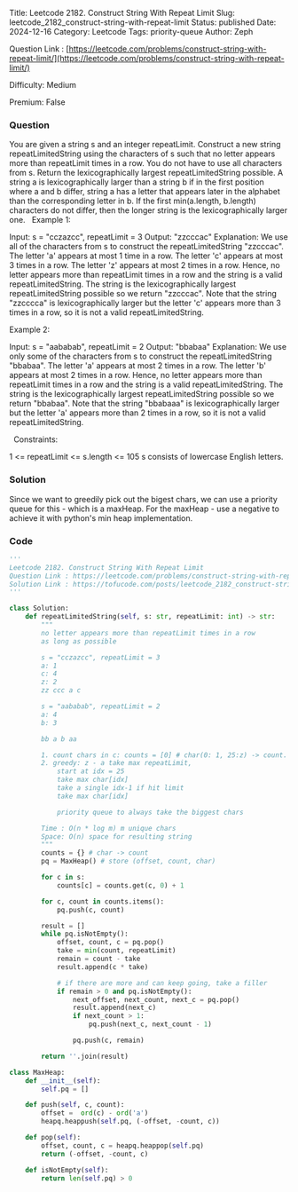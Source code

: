 Title: Leetcode 2182. Construct String With Repeat Limit
Slug: leetcode_2182_construct-string-with-repeat-limit
Status: published
Date: 2024-12-16
Category: Leetcode
Tags: priority-queue
Author: Zeph

Question Link : [https://leetcode.com/problems/construct-string-with-repeat-limit/](https://leetcode.com/problems/construct-string-with-repeat-limit/)

Difficulty: Medium

Premium: False

### Question
You are given a string s and an integer repeatLimit. Construct a new string repeatLimitedString using the characters of s such that no letter appears more than repeatLimit times in a row. You do not have to use all characters from s.
Return the lexicographically largest repeatLimitedString possible.
A string a is lexicographically larger than a string b if in the first position where a and b differ, string a has a letter that appears later in the alphabet than the corresponding letter in b. If the first min(a.length, b.length) characters do not differ, then the longer string is the lexicographically larger one.
 
Example 1:

Input: s = "cczazcc", repeatLimit = 3
Output: "zzcccac"
Explanation: We use all of the characters from s to construct the repeatLimitedString "zzcccac".
The letter 'a' appears at most 1 time in a row.
The letter 'c' appears at most 3 times in a row.
The letter 'z' appears at most 2 times in a row.
Hence, no letter appears more than repeatLimit times in a row and the string is a valid repeatLimitedString.
The string is the lexicographically largest repeatLimitedString possible so we return "zzcccac".
Note that the string "zzcccca" is lexicographically larger but the letter 'c' appears more than 3 times in a row, so it is not a valid repeatLimitedString.

Example 2:

Input: s = "aababab", repeatLimit = 2
Output: "bbabaa"
Explanation: We use only some of the characters from s to construct the repeatLimitedString "bbabaa". 
The letter 'a' appears at most 2 times in a row.
The letter 'b' appears at most 2 times in a row.
Hence, no letter appears more than repeatLimit times in a row and the string is a valid repeatLimitedString.
The string is the lexicographically largest repeatLimitedString possible so we return "bbabaa".
Note that the string "bbabaaa" is lexicographically larger but the letter 'a' appears more than 2 times in a row, so it is not a valid repeatLimitedString.

 
Constraints:

1 <= repeatLimit <= s.length <= 105
s consists of lowercase English letters.

### Solution

Since we want to greedily pick out the bigest chars, we can use a priority queue for this - which is a maxHeap. For the maxHeap - use a negative to achieve it with python's min heap implementation.

### Code
```python
'''
Leetcode 2182. Construct String With Repeat Limit
Question Link : https://leetcode.com/problems/construct-string-with-repeat-limit/
Solution Link : https://tofucode.com/posts/leetcode_2182_construct-string-with-repeat-limit.html
'''

class Solution:
    def repeatLimitedString(self, s: str, repeatLimit: int) -> str:
        """
        no letter appears more than repeatLimit times in a row
        as long as possible

        s = "cczazcc", repeatLimit = 3
        a: 1
        c: 4
        z: 2
        zz ccc a c

        s = "aababab", repeatLimit = 2
        a: 4
        b: 3

        bb a b aa

        1. count chars in c: counts = [0] # char(0: 1, 25:z) -> count.
        2. greedy: z - a take max repeatLimit,
            start at idx = 25
            take max char[idx]
            take a single idx-1 if hit limit
            take max char[idx]

            priority queue to always take the biggest chars

        Time : O(n * log m) m unique chars
        Space: O(n) space for resulting string
        """
        counts = {} # char -> count
        pq = MaxHeap() # store (offset, count, char)

        for c in s:
            counts[c] = counts.get(c, 0) + 1

        for c, count in counts.items():
            pq.push(c, count)

        result = []
        while pq.isNotEmpty():
            offset, count, c = pq.pop()
            take = min(count, repeatLimit)
            remain = count - take
            result.append(c * take)

            # if there are more and can keep going, take a filler
            if remain > 0 and pq.isNotEmpty():
                next_offset, next_count, next_c = pq.pop()
                result.append(next_c)
                if next_count > 1:
                    pq.push(next_c, next_count - 1)

                pq.push(c, remain)

        return ''.join(result)

class MaxHeap:
    def __init__(self):
        self.pq = []

    def push(self, c, count):
        offset =  ord(c) - ord('a')
        heapq.heappush(self.pq, (-offset, -count, c))

    def pop(self):
        offset, count, c = heapq.heappop(self.pq)
        return (-offset, -count, c)

    def isNotEmpty(self):
        return len(self.pq) > 0

```


